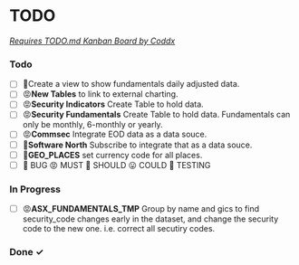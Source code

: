 # TODO

<em>[Requires TODO.md Kanban Board by Coddx](https://marketplace.visualstudio.com/items?itemName=coddx.coddx-alpha)</em>

### Todo

- [ ] 🎃Create a view to show fundamentals daily adjusted data.  
- [ ] 😡**New Tables** to link to external charting.  
- [ ] 😡**Security Indicators** Create Table to hold data.  
- [ ] 😡**Security Fundamentals** Create Table to hold data.  Fundamentals can only be monthly, 6-monthly or yearly.  
- [ ] 😡**Commsec** Integrate EOD data as a data souce.  
- [ ] 🎃**Software North** Subscribe to integrate that as a data souce.  
- [ ] 🎃**GEO_PLACES** set currency code for all places.  
- [ ] 🐞 BUG 😡 MUST 🎃 SHOULD 😛 COULD 👀 TESTING  

### In Progress

- [ ] 😡**ASX_FUNDAMENTALS_TMP** Group by name and gics to find security_code changes early in the dataset, and change the security code to the new one.  i.e. correct all secutiry codes.  

### Done ✓


